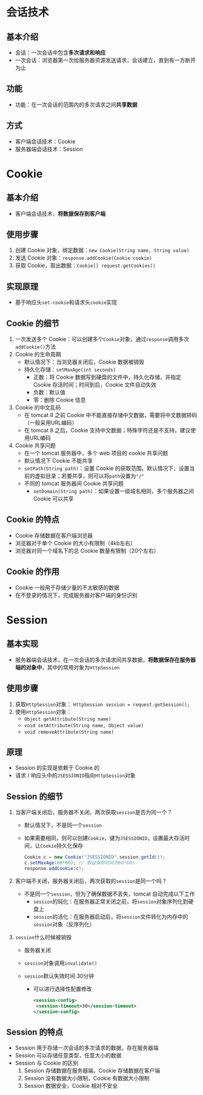 # 会话技术

## 基本介绍

- 会话：一次会话中包含**多次请求和响应**
- 一次会话：浏览器第一次给服务器资源发送请求，会话建立，直到有一方断开为止

## 功能

- 功能：在一次会话的范围内的多次请求之间**共享数据**

## 方式

- 客户端会话技术：Cookie
- 服务器端会话技术：Session

# Cookie

## 基本介绍

- 客户端会话技术，**将数据保存到客户端**

## 使用步骤

1. 创建 Cookie 对象，绑定数据：`new Cookie(String name, String value)`
2. 发送 Cookie 对象：`response.addCookie(Cookie cookie)`
3. 获取 Cookie，取出数据：`Cookie[] request.getCookies()`

## 实现原理

- 基于响应头`set-cookie`和请求头`cookie`实现

## Cookie 的细节

1. 一次发送多个 Cookie：可以创建多个`Cookie`对象，通过`response`调用多次`addCookie()`方法
2. Cookie 的生命周期
   - 默认情况下：当浏览器关闭后，Cookie 数据被销毁
   - 持久化存储：`setMaxAge(int seconds)`
     - 正数：将 Cookie 数据写到硬盘的文件中，持久化存储，并指定 Cookie 存活时间；时间到后，Cookie 文件自动失效
     - 负数：默认值
     - 零：删除 Cookie 信息
3. Cookie 的中文乱码
   - 在 tomcat 8 之前 Cookie 中不能直接存储中文数据，需要将中文数据转码（一般采用URL编码）
   - 在 tomcat 8 之后，Cookie 支持中文数据；特殊字符还是不支持，建议使用URL编码
4. Cookie 共享问题
   -  在一个 tomcat 服务器中，多个 web 项目的 cookie 共享问题
     - 默认情况下 Cookie 不能共享
     - `setPath(String path)`：设置 Cookie 的获取范围。默认情况下，设置当前的虚拟目录；若要共享，则可以将`path`设置为`"/"`
   - 不同的 tomcat 服务器间 Cookie 共享问题
     - `setDomain(String path)`：如果设置一级域名相同，多个服务器之间 Cookie 可以共享

## Cookie 的特点

- Cookie 存储数据在客户端浏览器
- 浏览器对于单个 Cookie 的大小有限制（4kb左右） 
- 浏览器对同一个域名下的总 Cookie 数量有限制（20个左右）

## Cookie 的作用

- Cookie 一般用于存储少量的不太敏感的数据
- 在不登录的情况下，完成服务器对客户端的身份识别

# Session

## 基本实现

- 服务器端会话技术，在一次会话的多次请求间共享数据，**将数据保存在服务器端的对象中**，其中的常用对象为`HttpSession`

## 使用步骤

1. 获取`HttpSession`对象：
   `HttpSession session = request.getSession();`
2. 使用`HttpSession`对象：
   - `Object getAttribute(String name)  `
   - `void setAttribute(String name, Object value)`
   - `void removeAttribute(String name)`

## 原理

- Session 的实现是依赖于 Cookie 的
- 请求 / 响应头中的`JSESSIONID`指向`HttpSession`对象

## Session 的细节

1. 当客户端关闭后，服务器不关闭，两次获取`session`是否为同一个？

   - 默认情况下，不是同一个`session`

   - 如果需要相同，则可以创建`Cookie`，键为`JSESSIONID`，设置最大存活时间，让`Cookie`持久化保存

     ```java
     Cookie c = new Cookie("JSESSIONID",session.getId());
     c.setMaxAge(60*60); // 假设保存时间为60*60s
     response.addCookie(c);
     ```

2. 客户端不关闭，服务器关闭后，两次获取的`session`是同一个吗？

   - 不是同一个`session`，但为了确保数据不丢失，tomcat 自动完成以下工作
     - `session`的钝化：在服务器正常关闭之前，将`session`对象序列化到硬盘上
     - `session`的活化：在服务器启动后，将`session`文件转化为内存中的`session`对象（反序列化）

3. `session`什么时候被销毁

   - 服务器关闭

   - `session`对象调用`invalidate()`

   - `session`默认失效时间 30分钟

     - 可以进行选择性配置修改

       ```xml
       <session-config>
       	<session-timeout>30</session-timeout>
       </session-config>
       ```

## Session 的特点

- Session 用于存储一次会话的多次请求的数据，存在服务器端
- Session 可以存储任意类型，任意大小的数据
- Session 与 Cookie 的区别
  1. Session 存储数据在服务器端，Cookie 存储数据在客户端
  2. Session 没有数据大小限制，Cookie 有数据大小限制
  3. Session 数据安全，Cookie 相对不安全





















